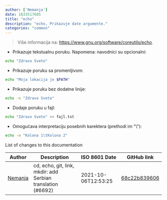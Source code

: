 ```yaml
---
author: ['Nemanja']
date: 1633517605
title: "echo"
description: "echo, Prikazuje date argumente."
categories: "common"
---
```

> Više informacija na: <https://www.gnu.org/software/coreutils/echo>.

- Prikazuje tekstualnu poruku. Napomena: navodnici su opcionalni:

```bash
echo "Zdravo Svete"
```

- Prikazuje poruku sa promenljivom:

```bash
echo "Moja lokacija je $PATH"
```

- Prikazuje poruku bez dodatne linije:

```bash
echo -n "Zdravo Svete"
```

- Dodaje poruku u fajl:

```bash
echo "Zdravo Svete" >> fajl.txt
```

- Omogućava interpretaciju posebnih karektera (prethodi im "\\"):

```bash
echo -e "Kolona 1\tKolona 2"
```
List of changes to this documentation


Author | Description | ISO 8601 Date | GitHub link
------|-----|-----|-----
[Nemanja](mailto:91620216+nebocoder@users.noreply.github.com) | cd, echo, git, link, mkdir: add Serbian translation (#6692) | 2021-10-06T12:53:25 | [68c22b839606](https://github.com/tldr-pages/tldr/commit/68c22b839606a212fd868864a2d3753b34aa35a6)

